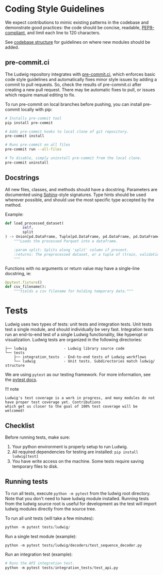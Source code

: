 # Coding Style Guidelines

We expect contributions to mimic existing patterns in the codebase and demonstrate good practices: the code should be
concise, readable, [PEP8-compliant](https://peps.python.org/pep-0008/), and limit each line to 120 characters.

See [codebase structure](../codebase_structure) for guidelines on where new modules should be added.

## pre-commit.ci

The Ludwig repository integrates with [pre-commit.ci](https://pre-commit.ci/), which enforces basic code style
guidelines and automatically fixes minor style issues by adding a commit to pull requests. So, check the results of
pre-commit.ci after creating a new pull request. There may be automatic fixes to pull, or issues which require manual
editing to fix.

To run pre-commit on local branches before pushing, you can install pre-commit locally with pip:
```bash
# Installs pre-commit tool
pip install pre-commit

# Adds pre-commit hooks to local clone of git repository.
pre-commit install

# Runs pre-commit on all files
pre-commit run --all-files

# To disable, simply uninstall pre-commit from the local clone.
pre-commit uninstall
```

## Docstrings

All new files, classes, and methods should have a docstring. Parameters are documented using
[Sphinx](https://www.sphinx-doc.org/en/master/usage/restructuredtext/domains.html#python-signatures)-style signatures.
Type hints should be used wherever possible, and should use the most specific type accepted by the method.

Example:

```python
def load_processed_dataset(
        self,
        split
) -> Union[pd.DataFrame, Tuple[pd.DataFrame, pd.DataFrame, pd.DataFrame]]:
    """Loads the processed Parquet into a dataframe.

    :param split: Splits along 'split' column if present.
    :returns: The preprocessed dataset, or a tuple of (train, validation, test).
    """
```

Functions with no arguments or return value may have a single-line docstring, ie:

```python
@pytest.fixture()
def csv_filename():
    """Yields a csv filename for holding temporary data."""
```

# Tests

Ludwig uses two types of tests: unit tests and integration tests. Unit tests test a single module, and should
individually be very fast. Integration tests run an end-to-end test of a single Ludwig functionality, like hyperopt or
visualization. Ludwig tests are organized in the following directories:

```
├── ludwig                 - Ludwig library source code
└── tests
    ├── integration_tests  - End-to-end tests of Ludwig workflows
    └── ludwig             - Unit tests. Subdirectories match ludwig/ structure
```

We are using `pytest` as our testing framework. For more information, see the [pytest docs](https://docs.pytest.org).

!!! note

    Ludwig's test coverage is a work in progress, and many modules do not have proper test coverage yet. Contributions
    which get us closer to the goal of 100% test coverage will be welcomed!

## Checklist

Before running tests, make sure:

1. Your python environment is properly setup to run Ludwig.
2. All required dependencies for testing are installed: `pip install ludwig[test]`
3. You have write access on the machine. Some tests require saving temporary files to disk.

## Running tests

To run all tests, execute `python -m pytest` from the ludwig root directory.
Note that you don't need to have ludwig module installed. Running tests from the ludwig source root is useful for
development as the test will import ludwig modules directly from the source tree.

To run all unit tests (will take a few minutes):

```python
python -m pytest tests/ludwig/
```

Run a single test module (example):

```
python -m pytest tests/ludwig/decoders/test_sequence_decoder.py
```

Run an integration test (example):

```python
# Runs the API integration test.
python -m pytest tests/integration_tests/test_api.py
```
